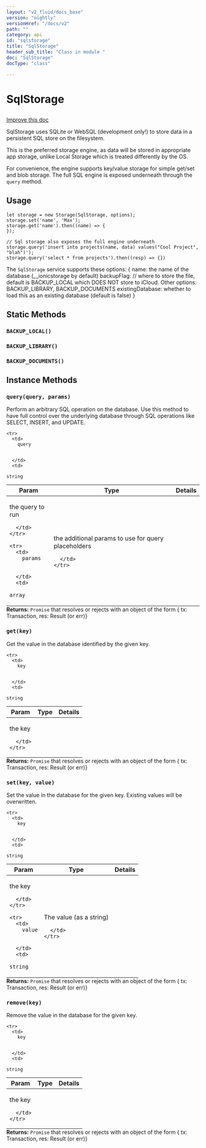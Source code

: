 ```yaml
---
layout: "v2_fluid/docs_base"
version: "nightly"
versionHref: "/docs/v2"
path: ""
category: api
id: "sqlstorage"
title: "SqlStorage"
header_sub_title: "Class in module "
doc: "SqlStorage"
docType: "class"

---
```










<h1 class="api-title">


SqlStorage






</h1>

<a class="improve-v2-docs" href='http://github.com/driftyco/ionic/edit/2.0//home/ubuntu/ionic/ionic/platform/storage/sql.ts#L5'>
Improve this doc
</a>






<p>SqlStorage uses SQLite or WebSQL (development only!) to store data in a
persistent SQL store on the filesystem.</p>
<p>This is the preferred storage engine, as data will be stored in appropriate
app storage, unlike Local Storage which is treated differently by the OS.</p>
<p>For convenience, the engine supports key/value storage for simple get/set and blob
storage. The full SQL engine is exposed underneath through the <code>query</code> method.</p>

<!-- @usage tag -->

<h2>Usage</h2>

<pre><code class="lang-js">let storage = new Storage(SqlStorage, options);
storage.set(&#39;name&#39;, &#39;Max&#39;);
storage.get(&#39;name&#39;).then((name) =&gt; {
});

// Sql storage also exposes the full engine underneath
storage.query(&#39;insert into projects(name, data) values(&quot;Cool Project&quot;, &quot;blah&quot;)&#39;);
storage.query(&#39;select * from projects&#39;).then((resp) =&gt; {})
</code></pre>
<p>The <code>SqlStorage</code> service supports these options:
{
  name: the name of the database (__ionicstorage by default)
  backupFlag: // where to store the file, default is BACKUP_LOCAL which DOES NOT store to iCloud. Other options: BACKUP_LIBRARY, BACKUP_DOCUMENTS
  existingDatabase: whether to load this as an existing database (default is false)
}</p>




<!-- @property tags -->
<h2>Static Methods</h2>
<div id="BACKUP_LOCAL"></div>
<h3><code>BACKUP_LOCAL()</code>
  
</h3>











<div id="BACKUP_LIBRARY"></div>
<h3><code>BACKUP_LIBRARY()</code>
  
</h3>











<div id="BACKUP_DOCUMENTS"></div>
<h3><code>BACKUP_DOCUMENTS()</code>
  
</h3>













<!-- instance methods on the class -->

<h2>Instance Methods</h2>

<div id="query"></div>

<h3>
<code>query(query,&nbsp;params)</code>
  

</h3>

Perform an arbitrary SQL operation on the database. Use this method
to have full control over the underlying database through SQL operations
like SELECT, INSERT, and UPDATE.



<table class="table param-table" style="margin:0;">
  <thead>
    <tr>
      <th>Param</th>
      <th>Type</th>
      <th>Details</th>
    </tr>
  </thead>
  <tbody>
    
    <tr>
      <td>
        query
        
        
      </td>
      <td>
        
  <code>string</code>
      </td>
      <td>
        <p>the query to run</p>

        
      </td>
    </tr>
    
    <tr>
      <td>
        params
        
        
      </td>
      <td>
        
  <code>array</code>
      </td>
      <td>
        <p>the additional params to use for query placeholders</p>

        
      </td>
    </tr>
    
  </tbody>
</table>





<div class="return-value">
<i class="icon ion-arrow-return-left"></i>
<b>Returns:</b> 
  <code>Promise</code> that resolves or rejects with an object of the form { tx: Transaction, res: Result (or err)}
</div>




<div id="get"></div>

<h3>
<code>get(key)</code>
  

</h3>

Get the value in the database identified by the given key.


<table class="table param-table" style="margin:0;">
  <thead>
    <tr>
      <th>Param</th>
      <th>Type</th>
      <th>Details</th>
    </tr>
  </thead>
  <tbody>
    
    <tr>
      <td>
        key
        
        
      </td>
      <td>
        
  <code>string</code>
      </td>
      <td>
        <p>the key</p>

        
      </td>
    </tr>
    
  </tbody>
</table>





<div class="return-value">
<i class="icon ion-arrow-return-left"></i>
<b>Returns:</b> 
  <code>Promise</code> that resolves or rejects with an object of the form { tx: Transaction, res: Result (or err)}
</div>




<div id="set"></div>

<h3>
<code>set(key,&nbsp;value)</code>
  

</h3>

Set the value in the database for the given key. Existing values will be overwritten.


<table class="table param-table" style="margin:0;">
  <thead>
    <tr>
      <th>Param</th>
      <th>Type</th>
      <th>Details</th>
    </tr>
  </thead>
  <tbody>
    
    <tr>
      <td>
        key
        
        
      </td>
      <td>
        
  <code>string</code>
      </td>
      <td>
        <p>the key</p>

        
      </td>
    </tr>
    
    <tr>
      <td>
        value
        
        
      </td>
      <td>
        
  <code>string</code>
      </td>
      <td>
        <p>The value (as a string)</p>

        
      </td>
    </tr>
    
  </tbody>
</table>





<div class="return-value">
<i class="icon ion-arrow-return-left"></i>
<b>Returns:</b> 
  <code>Promise</code> that resolves or rejects with an object of the form { tx: Transaction, res: Result (or err)}
</div>




<div id="remove"></div>

<h3>
<code>remove(key)</code>
  

</h3>

Remove the value in the database for the given key.


<table class="table param-table" style="margin:0;">
  <thead>
    <tr>
      <th>Param</th>
      <th>Type</th>
      <th>Details</th>
    </tr>
  </thead>
  <tbody>
    
    <tr>
      <td>
        key
        
        
      </td>
      <td>
        
  <code>string</code>
      </td>
      <td>
        <p>the key</p>

        
      </td>
    </tr>
    
  </tbody>
</table>





<div class="return-value">
<i class="icon ion-arrow-return-left"></i>
<b>Returns:</b> 
  <code>Promise</code> that resolves or rejects with an object of the form { tx: Transaction, res: Result (or err)}
</div>


<!-- related link --><!-- end content block -->


<!-- end body block -->

